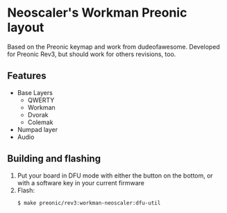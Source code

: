 # Neoscaler's Workman Preonic layout

Based on the Preonic keymap and work from dudeofawesome. Developed for Preonic Rev3, but should work for others revisions, too.

## Features

- Base Layers
    - QWERTY
    - Workman
    - Dvorak
    - Colemak
- Numpad layer
- Audio

## Building and flashing

1. Put your board in DFU mode with either the button on the bottom, or with a software key in your current firmware
1. Flash:
    ```bash
    $ make preonic/rev3:workman-neoscaler:dfu-util
    ```
